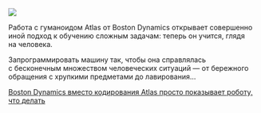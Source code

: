 <!--2025-08-24 13:40:49-->
<div class="yb">
  <div class="rss habr"><img src="https://habrastorage.org/getpro/habr/upload_files/480/d67/4b1/480d674b1a00faf23aafa7bc2dc92e27.jpg" /><p>Работа с&nbsp;гуманоидом Atlas от&nbsp;Boston Dynamics открывает совершенно иной подход к&nbsp;обучению сложным задачам: теперь он учится, глядя на&nbsp;человека.</p><p>Запрограммировать машину так, чтобы она справлялась с&nbsp;бесконечным множеством человеческих ситуаций&nbsp;— от&nbsp;бережного обращения с&nbsp;хрупкими предметами до&nbsp;лавирования... <p class="titl"><a href="https://habr.com/ru/companies/bothub/news/940238/?utm_source=habrahabr&utm_medium=rss&utm_campaign=940238">Boston Dynamics вместо кодирования Atlas просто показывает роботу, что делать</a></p></div>
</div>
